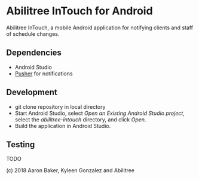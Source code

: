 # Abilitree InTouch for Android
Abilitree InTouch, a mobile Android application for notifying clients and staff of schedule changes.

## Dependencies

* Android Studio
* [Pusher](https://pusher.com) for notifications

## Development

* git clone repository in local directory
* Start Android Studio, select _Open an Existing Android Studio project_, select the _abilitree-intouch_ directory, and click _Open_.
* Build the application in Android Studio.

## Testing

TODO


(c) 2018 Aaron Baker, Kyleen Gonzalez and Abilitree
